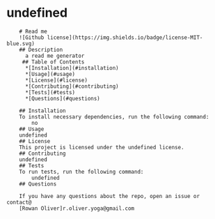 # **undefined**
        # Read me 
        ![Github license](https://img.shields.io/badge/license-MIT-blue.svg)
        ## Description
          a read me generator
         ## Table of Contents
          *[Installation](#installation)
          *[Usage](#usage)
          *[License](#license)
          *[Contributing](#contributing)
          *[Tests](#tests)
          *[Questions](#questions)
          
        ## Installation
        To install necessary dependencies, run the following command:
            no
        ## Usage
        undefined
        ## License
        This project is licensed under the undefined license.
        ## Contributing
        undefined
        ## Tests
        To run tests, run the following command:
            undefined
        ## Questions
    
        If you have any questions about the repo, open an issue or contact@
        [Rowan Oliver]r.oliver.yoga@gmail.com
          